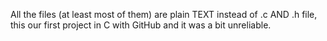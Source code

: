 All the files (at least most of them) are plain TEXT instead of .c AND .h file, this our first project in C with GitHub and it was a bit unreliable.
